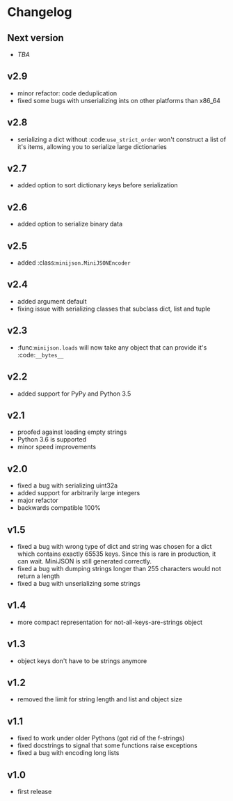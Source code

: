 Changelog
=========

Next version
------------

* _TBA_

v2.9
----

* minor refactor: code deduplication
* fixed some bugs with unserializing ints on other platforms than x86_64

v2.8
----

* serializing a dict without :code:`use_strict_order` won't construct a list of it's items,
    allowing you to serialize large dictionaries

v2.7
----

* added option to sort dictionary keys before serialization

v2.6
----

* added option to serialize binary data

v2.5
----

* added :class:`minijson.MiniJSONEncoder`

v2.4
----

* added argument default
* fixing issue with serializing classes that subclass dict, list and tuple

v2.3
----

* :func:`minijson.loads` will now take any object that can provide it's :code:`__bytes__`

v2.2
----

* added support for PyPy and Python 3.5

v2.1
----

* proofed against loading empty strings
* Python 3.6 is supported
* minor speed improvements

v2.0
----

* fixed a bug with serializing uint32a
* added support for arbitrarily large integers
* major refactor
* backwards compatible 100%

v1.5
----

* fixed a bug with wrong type of dict and string was chosen
    for a dict which contains exactly 65535 keys.
    Since this is rare in production, it can wait.
    MiniJSON is still generated correctly.
* fixed a bug with dumping strings longer than 255 characters
    would not return a length
* fixed a bug with unserializing some strings

v1.4
----

* more compact representation for not-all-keys-are-strings object

v1.3
----

* object keys don't have to be strings anymore

v1.2
----

* removed the limit for string length and list and object size

v1.1
----

* fixed to work under older Pythons (got rid of the f-strings)
* fixed docstrings to signal that some functions raise exceptions
* fixed a bug with encoding long lists

v1.0
----

* first release

